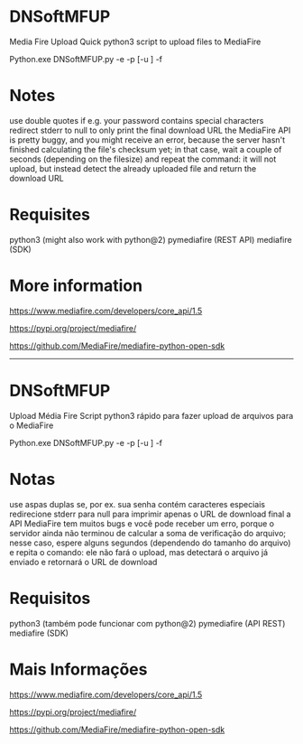 # DNSoftMFUP
Media Fire Upload
Quick python3 script to upload files to MediaFire

Python.exe DNSoftMFUP.py -e <MediaFireEMail> -p <MediaFirePassword> [-u <RemoteUploadFolder>] -f <Filepath>

# Notes
use double quotes if e.g. your password contains special characters
redirect stderr to null to only print the final download URL
the MediaFire API is pretty buggy, and you might receive an error, because the server hasn't finished calculating the file's checksum yet; in that case, wait a couple of seconds (depending on the filesize) and repeat the command: it will not upload, but instead detect the already uploaded file and return the download URL

# Requisites
python3 (might also work with python@2)
pymediafire (REST API)
mediafire (SDK)

# More information
https://www.mediafire.com/developers/core_api/1.5

https://pypi.org/project/mediafire/

https://github.com/MediaFire/mediafire-python-open-sdk


---------------------------------------------------------------------------------------------------------------------

# DNSoftMFUP
Upload Média Fire
Script python3 rápido para fazer upload de arquivos para o MediaFire

Python.exe DNSoftMFUP.py -e <E-Mailmediafire> -p <Senhamediafire> [-u <Nomepastauploadmediafire>] -f <Caminhodoarquivonopcparaupload>

# Notas
use aspas duplas se, por ex. sua senha contém caracteres especiais
redirecione stderr para null para imprimir apenas o URL de download final
a API MediaFire tem muitos bugs e você pode receber um erro, porque o servidor ainda não terminou de calcular a soma de verificação do arquivo; nesse caso, espere alguns segundos (dependendo do tamanho do arquivo) e repita o comando: ele não fará o upload, mas detectará o arquivo já enviado e retornará o URL de download

# Requisitos
python3 (também pode funcionar com python@2)
pymediafire (API REST)
mediafire (SDK)

# Mais Informações
https://www.mediafire.com/developers/core_api/1.5

https://pypi.org/project/mediafire/

https://github.com/MediaFire/mediafire-python-open-sdk
